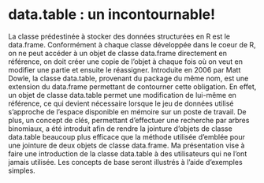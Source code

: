 # data.table : un incontournable!
La classe prédestinée à stocker des données structurées en R est le data.frame. Conformément à chaque classe développée dans le coeur de R, on ne peut accéder à un objet de classe data.frame directement en référence, on doit créer une copie de l’objet à chaque fois où on veut en modifier une partie et ensuite le réassigner. Introduite en 2006 par Matt Dowle, la classe data.table, provenant du package du même nom, est une extension du data.frame permettant de contourner cette obligation. En effet, un objet de classe data.table permet une modification de lui-même en référence, ce qui devient nécessaire lorsque le jeu de données utilisé s’approche de l’espace disponible en mémoire sur un poste de travail. De plus, un concept de clés, permettant d’effectuer une recherche par arbres binomiaux, a été introduit afin de rendre la jointure d’objets de classe data.table beaucoup plus efficace que la méthode utilisée d’emblée pour une jointure de deux objets de classe data.frame. Ma présentation vise à faire une introduction de la classe data.table à des utilisateurs qui ne l’ont jamais utilisée. Les concepts de base seront illustrés à l’aide d’exemples simples.
